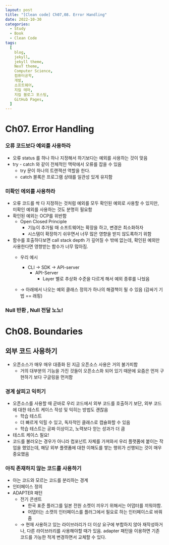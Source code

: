 ```yaml
---
layout: post
title: "[Clean code] Ch07,08. Error Handling"
date: 2022-10-30
categories:
  - Study
  - Book
  - Clean Code
tags:
  [
    blog,
    jekyll,
    jekyll theme,
    NexT theme,
    Computer Science,
    컴퓨터공학,
    개발,
    소프트웨어,
    지킬 테마,
    지킬 블로그 포스팅,
    GitHub Pages,
  ]
---
```


# Ch07. Error Handling

### 오류 코드보다 예외를 사용하라

- 오류 status 를 하나 하나 지정해서 하기보다는 예외를 사용하는 것이 맞음
- try - catch 와 같이 전체적인 맥락에서 오류를 잡을 수 있음
    - try 문이 하나의 트랜잭션 역할을 한다.
    - catch 블록은 프로그램 상태를 일관성 있게 유지함

### 미확인 에외를 사용하라

- 오류 코드를 싹 다 지정하는 것처럼 예외를 모두 확인된 예외로 사용할 수 있지만, 미확인 예외를 사용하는 것도 분명히 필요함
- 확인된 예외는 OCP를 위반함
    - Open Closed Principle
        - 기능이 추가될 때 소프트웨어는 확장을 하고, 변경은 최소화하자
        - 시스템이 확장하기 쉬우면서 너무 많은 영향을 받지 않도록하기 위함
- 함수를 호출하다보면 call stack depth 가 깊어질 수 밖에 없는데, 확인된 예외만 사용한다면 영향받는 함수가 너무 많아짐.
    - 우리 예시
        - CLI → SDK → API-server
            - API-Server
                - Layer 별로 추상화 수준을 다르게 해서 예외 종류를 나눴음
                
    - → 아래에서 나오는 예외 클래스 정의가 하나의 해결책이 될 수 있음 (감싸기 기법 == 래핑)

### Null 반환 , Null 전달 노노!

# Ch08. Boundaries

## 외부 코드 사용하기

- 오픈소스가 매우 매우 대중화 된 지금 오픈소스 사용은 거의 불가피함
    - 거의 대부분의 기능을 가진 것들이 오픈소스화 되어 있기 때문에 요즘은 먼저 구현하기 보다 구글링을 먼저함

### 경계 살피고 익히기

- 오픈소스를 사용할 때 곧바로 우리 코드에서 외부 코드를 호출하기 보단, 외부 코드에 대한 테스트 케이스 작성 및 익히는 방법도 괜찮음
    - 학습 테스트
    - 더 빠르게 익힐 수 있고, 독자적인 클래스로 캡슐화할 수 있음
    - 학습 테스트는 공짜 이상이고, 노력보다 얻는 성과가 더 큼
- 테스트 케이스 필요!
- 코드를 불러오는 경우가 아니라 컴포넌트 자체를 가져와서 우리 플랫폼에 붙이는 작업을 했었는데, 해당 외부 플랫폼에 대한 이해도를 쌓는 행위가 선행되는 것이 매우 중요했음

### 아직 존재하지 않는 코드를 사용하기

- 아는 코드와 모르는 코드를 분리하는 경계
- 인터페이스 정의
- ADAPTER 패턴
    - 전기 콘센트
        - 한국 표준 플러그를 일본 전원 소켓이 끼우기 위해서는 어댑터를 끼워야함.
        - 어댑터는 소캣의 인터페이스를 플러그에서 필요로 하는 인터페이스로 바꿔줌
    - → 현재 사용하고 있는 라이브러리가 더 이상 요구에 부합하지 않아 재작성하거나, 다른 라이브러리를 사용해야할 때가 있음. adapter 패턴을 이용하면 기존 코드를 가능한 적게 변경하면서 교체할 수 있다.